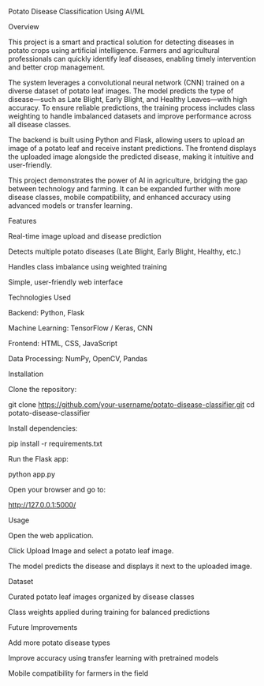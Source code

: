 Potato Disease Classification Using AI/ML

Overview

This project is a smart and practical solution for detecting diseases in potato crops using artificial intelligence. Farmers and agricultural professionals can quickly identify leaf diseases, enabling timely intervention and better crop management.

The system leverages a convolutional neural network (CNN) trained on a diverse dataset of potato leaf images. The model predicts the type of disease—such as Late Blight, Early Blight, and Healthy Leaves—with high accuracy. To ensure reliable predictions, the training process includes class weighting to handle imbalanced datasets and improve performance across all disease classes.

The backend is built using Python and Flask, allowing users to upload an image of a potato leaf and receive instant predictions. The frontend displays the uploaded image alongside the predicted disease, making it intuitive and user-friendly.

This project demonstrates the power of AI in agriculture, bridging the gap between technology and farming. It can be expanded further with more disease classes, mobile compatibility, and enhanced accuracy using advanced models or transfer learning.

Features

Real-time image upload and disease prediction

Detects multiple potato diseases (Late Blight, Early Blight, Healthy, etc.)

Handles class imbalance using weighted training

Simple, user-friendly web interface

Technologies Used

Backend: Python, Flask

Machine Learning: TensorFlow / Keras, CNN

Frontend: HTML, CSS, JavaScript

Data Processing: NumPy, OpenCV, Pandas

Installation

Clone the repository:

git clone https://github.com/your-username/potato-disease-classifier.git
cd potato-disease-classifier


Install dependencies:

pip install -r requirements.txt


Run the Flask app:

python app.py


Open your browser and go to:

http://127.0.0.1:5000/

Usage

Open the web application.

Click Upload Image and select a potato leaf image.

The model predicts the disease and displays it next to the uploaded image.

Dataset

Curated potato leaf images organized by disease classes

Class weights applied during training for balanced predictions

Future Improvements

Add more potato disease types

Improve accuracy using transfer learning with pretrained models

Mobile compatibility for farmers in the field
